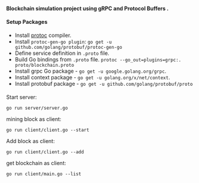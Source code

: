#### Blockchain simulation project using gRPC and Protocol Buffers .

#### Setup Packages

 - Install [protoc](https://github.com/google/protobuf/releases) compiler.
 - Install `protoc-gen-go plugin`: `go get -u github.com/golang/protobuf/protoc-gen-go`
 - Define service definition in `.proto` file.
 - Build Go bindings from `.proto` file. `protoc --go_out=plugins=grpc:. proto/blockchain.proto`
 - Install grpc Go package - `go get -u google.golang.org/grpc`.
 - Install context package - `go get -u golang.org/x/net/context`.
 - Install protobuf package - `go get -u github.com/golang/protobuf/proto`

#### 

Start server:
```
go run server/server.go
```

mining block as client:
```
go run client/client.go --start
```

Add block as client:
```
go run client/client.go --add
```

get blockchain as client:
```
go run client/main.go --list
```
